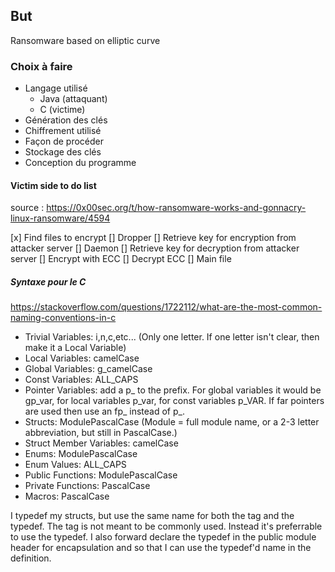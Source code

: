 ## But

Ransomware based on elliptic curve

### Choix à faire

- Langage utilisé
    - Java (attaquant)
    - C (victime)
- Génération des clés
- Chiffrement utilisé
- Façon de procéder
- Stockage des clés
- Conception du programme

#### Victim side to do list

source : https://0x00sec.org/t/how-ransomware-works-and-gonnacry-linux-ransomware/4594

[x] Find files to encrypt
[] Dropper
[] Retrieve key for encryption from attacker server
[] Daemon
[] Retrieve key for decryption from attacker server
[] Encrypt with ECC
[] Decrypt ECC
[] Main file


##### Syntaxe pour le C

https://stackoverflow.com/questions/1722112/what-are-the-most-common-naming-conventions-in-c

- Trivial Variables: i,n,c,etc... (Only one letter. If one letter isn't clear, then make it a Local Variable)
- Local Variables: camelCase
- Global Variables: g_camelCase
- Const Variables: ALL_CAPS
- Pointer Variables: add a p_ to the prefix. For global variables it would be gp_var, for local variables p_var, for const variables p_VAR. If far pointers are used then use an fp_ instead of p_.
- Structs: ModulePascalCase (Module = full module name, or a 2-3 letter abbreviation, but still in PascalCase.)
- Struct Member Variables: camelCase
- Enums: ModulePascalCase
- Enum Values: ALL_CAPS
- Public Functions: ModulePascalCase
- Private Functions: PascalCase
- Macros: PascalCase

I typedef my structs, but use the same name for both the tag and the typedef. The tag is not meant to be commonly used. Instead it's preferrable to use the typedef. I also forward declare the typedef in the public module header for encapsulation and so that I can use the typedef'd name in the definition.